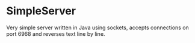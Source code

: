 SimpleServer
============
Very simple server written in Java using sockets, accepts connections on port 6968 and reverses text line by line.
